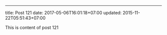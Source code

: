 ---
title: Post 121
date: 2017-05-06T16:01:18+07:00
updated: 2015-11-22T05:51:43+07:00

This is content of post 121